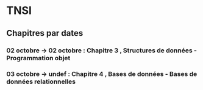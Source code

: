 # TNSI
## Chapitres par dates
### 02 octobre -> 02 octobre : __Chapitre 3__ , Structures de données - Programmation objet
### 03 octobre -> undef : __Chapitre 4__ , Bases de données - Bases de données relationnelles
